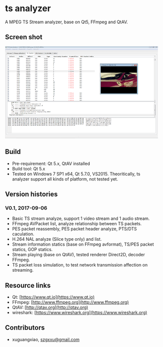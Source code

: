 # ts analyzer
A MPEG TS Stream analyzer, base on Qt5, FFmpeg and QtAV.

## Screen shot
![screen_shot](img/screenshot.png)

## Build
* Pre-requirement: Qt 5.x, QtAV installed
* Build tool: Qt 5.x
* Tested on Windows 7 SP1 x64, Qt 5.7.0, VS2015. Theoritically, ts analyzer support all kinds of platform, not tested yet.

## Version histories

### V0.1, 2017-09-06
* Basic TS stream analyze, support 1 video stream and 1 audio stream.
* FFmpeg AVPacket list, analyze relationship between TS packets.
* PES packet reassembly, PES packet header analyze, PTS/DTS caculation.
* H.264 NAL analyze (Slice type only) and list.
* Stream information statics (base on FFmpeg avformat), TS/PES packet statics, GOP statics.
* Stream playing (base on QtAV), tested renderer Direct2D, decoder FFmpeg.
* TS packet loss simulation, to test network transmission affection on streaming.

## Resource links
* Qt: [https://www.qt.io](https://www.qt.io)
* FFmpeg: [http://www.ffmpeg.org](http://www.ffmpeg.org)
* QtAV: [http://qtav.org](http://qtav.org)
* wireshark: [https://www.wireshark.org](https://www.wireshark.org)

## Contributors
* xuguangxiao, <szgxxu@gmail.com>
